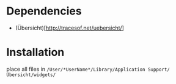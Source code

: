 # Dependencies
* (Übersicht)[http://tracesof.net/uebersicht/]

# Installation
place all files in `/User/*UserName*/Library/Application Support/Übersicht/widgets/`
